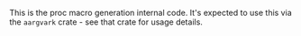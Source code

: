 This is the proc macro generation internal code. It's expected to use this via the `aargvark` crate - see that crate for usage details.